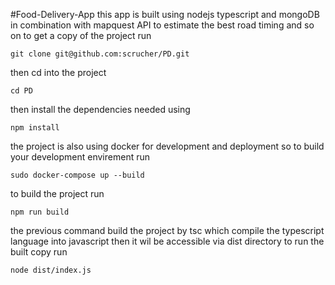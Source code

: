 #Food-Delivery-App
this app is built using nodejs typescript and mongoDB in combination with mapquest API to estimate the best road timing and so on 
to get a copy of the project run 
```angular2html
git clone git@github.com:scrucher/PD.git
```
then cd into the project 
```angular2html
cd PD
```
then install the dependencies needed using 
```angular2html
npm install
```
the project is also using docker for development and deployment so to build your development envirement run
```angular2html
sudo docker-compose up --build
```
to build the project run 

```angular2html
npm run build 
```

the previous command build the project by tsc which compile the typescript language into javascript then it wil be accessible via dist directory 
to run the built  copy run 
```angular2html
node dist/index.js
```